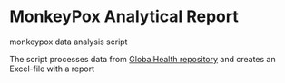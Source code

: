 # MonkeyPox Analytical Report
monkeypox data analysis script

The script processes data from [GlobalHealth repository](https://github.com/globaldothealth/monkeypox) and creates an Excel-file with a report

